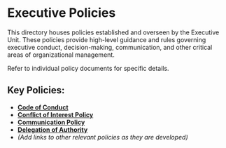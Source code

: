 # Executive Policies

This directory houses policies established and overseen by the Executive Unit. These policies provide high-level guidance and rules governing executive conduct, decision-making, communication, and other critical areas of organizational management.

Refer to individual policy documents for specific details.

## Key Policies:

*   [**Code of Conduct**](./CodeOfConduct.md)
*   [**Conflict of Interest Policy**](./ConflictOfInterestPolicy.md)
*   [**Communication Policy**](./CommunicationPolicy.md)
*   [**Delegation of Authority**](./DelegationOfAuthority.md)
*   *(Add links to other relevant policies as they are developed)* 